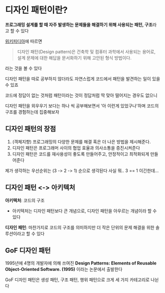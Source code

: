 # 디자인 패턴이란?

**프로그래밍 설계를 할 때 자주 발생하는 문제들을 해결하기 위해 사용되는 패턴, 구조**라고 할 수 있다

[위키피디아](https://ko.wikipedia.org/wiki/%EB%94%94%EC%9E%90%EC%9D%B8_%ED%8C%A8%ED%84%B4)에 따르면

> 디자인 패턴(Design pattern)은 건축학 및 컴퓨터 과학에서 사용되는 용어로, 설계 문제에 대한 해답을 문서화하기 위해 고안된 형식 방법이다.

라는 것을 볼 수 있다

디자인 패턴을 따로 공부하지 않더라도 자연스럽게 코드에서 패턴을 발견하는 일이 있을 수 있죠

코드에 정답이 없는 것처럼 패턴이라는 것이 정답처럼 딱 맞아 떨어지는 경우도 없으니

디자인 패턴을 외우우기 보다는 하나 씩 공부해보면서 '아 이런게 있었구나'하며 코드의 구조를 경험하는데 집중해보자

## 디자인 패턴의 장점

1. (객체지향) 프로그래밍의 다양한 문제를 해결 혹은 더 나은 방법을 제시해준다.
2. 디자인 패턴은 프로그래머 사이의 협업 효율과 의사소통을 증진시켜준다
3. 디자인 패턴은 코드를 재사용성이 좋도록 만들어주고, 안정적이고 최적화되게 만들어준다 

제가 생각하는 우선순위는 (3 -> 2 -> 1) 순으로 생각된다 사실 뭐.. 3 == 1 이긴한데...

## 디자인 패턴 <-> 아키텍처

**아키텍처**: 코드의 구조

* 아키텍처는 디자인 패턴보다 큰 개념으로, 디자인 패턴을 아우르는 개념이라 할 수 있다

**디자인 패턴**: 마찬가지로 코드의 구조를 의미하지만 더 작은 단위의 문제 해결을 위한 솔루션이라고 할 수 있다

## GoF 디자인 패턴

1995년에 4명의 개발자에 의해 쓰여진 **Design Patterns: Elements of Reusable Object-Oriented Software. (1995)** 이라는 논문에서 출발한다

GoF 디자인 패턴은 생성 패턴, 구조 패턴, 행위 패턴으로 크게 세 가지 카테고리로 나뉜다


